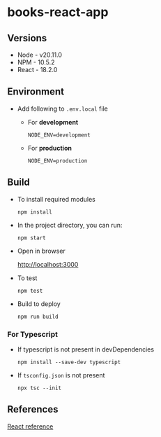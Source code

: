 # books-react-app

## Versions
- Node - v20.11.0
- NPM - 10.5.2
- React - 18.2.0

## Environment

- Add following to `.env.local` file
    - For **development**

        `NODE_ENV=development`

    - For **production**

        `NODE_ENV=production`

## Build

- To install required modules

    `npm install`

- In the project directory, you can run:

    `npm start`

- Open in browser

    [http://localhost:3000](http://localhost:3000)

- To test

    `npm test`

- Build to deploy

    `npm run build`

### For Typescript

- If typescript is not present in devDependencies

    `npm install --save-dev typescript`

- If `tsconfig.json` is not present

    `npx tsc --init`

## References
[React reference](./HELP.md)
